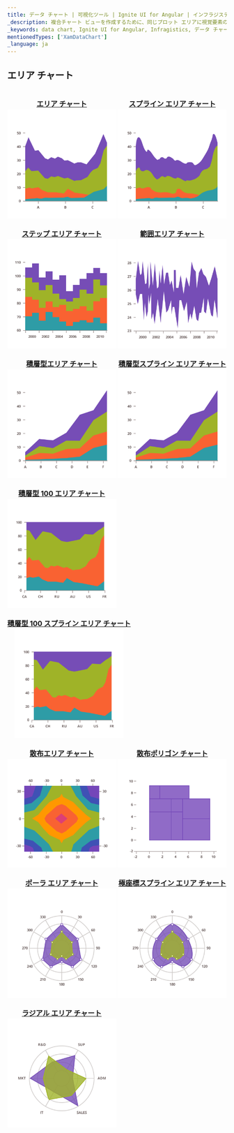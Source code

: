 ```yaml
---
title: データ チャート | 可視化ツール | Ignite UI for Angular | インフラジスティックス | エリア チャート
_description: 複合チャート ビューを作成するために、同じプロット エリアに視覚要素の複数のインスタンスを表示するエリア チャートを作成します。
_keywords: data chart, Ignite UI for Angular, Infragistics, データ チャート, インフラジスティックス
mentionedTypes: ['XamDataChart']
_language: ja
---
```


## エリア チャート

<section>
    <style>
        .linkContent {
            display: flex;
            flex-flow: column;
            align-items: center;
        }
        .link {
            display: inline-block;
            font-size: 1.0rem;
        }
        img {
            width: 250px;
            height: 250px;
            margin-top: -20px;
        }
    </style>
    <body>
        <a class="link" href="data-chart-type-category-area-series.md">
            <div class="linkContent">
                <h4>エリア チャート</h4>
                <img src="../images/charts/data-chart-type-category-area-series.png">
            </div>
        </a>
        <a class="link" href="data-chart-type-category-spline-area-series.md">
            <div class="linkContent">
                <h4>スプライン エリア チャート</h4>
                <img src="../images/charts/data-chart-type-category-spline-area-series.png">
            </div>
        </a>
        <a class="link" href="data-chart-type-category-step-area-series.md">
            <div class="linkContent">
                <h4>ステップ エリア チャート</h4>
                <img src="../images/charts/data-chart-type-category-step-area-series.png">
            </div>
        </a>
        <a class="link" href="data-chart-type-range-area-series.md">
            <div class="linkContent">
                <h4>範囲エリア チャート</h4>
                <img src="../images/charts/data-chart-type-range-area-series.png">
            </div>
        </a>
        <br>
        <a class="link" href="data-chart-type-stacked-area-series.md">
            <div class="linkContent">
                <h4>積層型エリア チャート</h4>
                <img src="../images/charts/data-chart-type-stacked-area-series.png">
            </div>
        </a>
        <a class="link" href="data-chart-type-stacked-spline-area-series.md">
            <div class="linkContent">
                <h4>積層型スプライン エリア チャート</h4>
                <img src="../images/charts/data-chart-type-stacked-area-series.png">
            </div>
        </a>
        <a class="link" href="data-chart-type-stacked-100-area-series.md">
            <div class="linkContent">
                <h4>積層型 100 エリア チャート</h4>
                <img src="../images/charts/data-chart-type-stacked-100-area-series.png">
            </div>
        </a>
        <a class="link" href="data-chart-type-stacked-100-spline-area-series.md">
            <div class="linkContent">
                <h4>積層型 100 スプライン エリア チャート</h4>
                <img src="../images/charts/data-chart-type-stacked-100-area-series.png">
            </div>
        </a>
        <br>
        <a class="link" href="data-chart-type-scatter-area-series.md">
            <div class="linkContent">
                <h4>散布エリア チャート</h4>
                <img src="../images/charts/data-chart-type-scatter-area-series.png">
            </div>
        </a>
        <a class="link" href="data-chart-type-scatter-polygon-series.md">
            <div class="linkContent">
                <h4>散布ポリゴン チャート</h4>
                <img src="../images/charts/data-chart-type-scatter-polygon-series.png">
            </div>
        </a>
        <br>
        <a class="link" href="data-chart-type-polar-area-series.md">
            <div class="linkContent">
                <h4>ポーラ エリア チャート</h4>
                <img src="../images/charts/data-chart-type-polar-area-series.png">
            </div>
        </a>
        <a class="link" href="data-chart-type-polar-spline-area-series.md">
            <div class="linkContent">
                <h4>極座標スプライン エリア チャート</h4>
                <img src="../images/charts/data-chart-type-polar-spline-area-series.png">
            </div>
        </a>
        <a class="link" href="data-chart-type-radial-area-series.md">
            <div class="linkContent">
                <h4>ラジアル エリア チャート</h4>
                <img src="../images/charts/data-chart-type-radial-area-series.png">
            </div>
        </a>
    </body>
</section>
